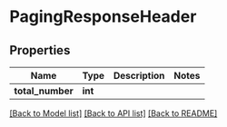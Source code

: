 # PagingResponseHeader

## Properties
Name | Type | Description | Notes
------------ | ------------- | ------------- | -------------
**total_number** | **int** |  | 

[[Back to Model list]](../README.md#documentation-for-models) [[Back to API list]](../README.md#documentation-for-api-endpoints) [[Back to README]](../README.md)


